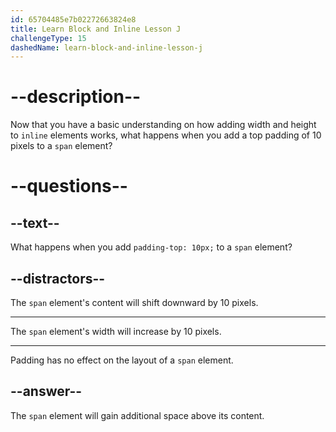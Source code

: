 ```yaml
---
id: 65704485e7b02272663824e8
title: Learn Block and Inline Lesson J
challengeType: 15
dashedName: learn-block-and-inline-lesson-j
---
```

# --description--

Now that you have a basic understanding on how adding width and height to `inline` elements works, what happens when you add a top padding of 10 pixels to a `span` element?

# --questions--

## --text--

What happens when you add `padding-top: 10px;` to a `span` element?

## --distractors--

The `span` element's content will shift downward by 10 pixels.

---

The `span` element's width will increase by 10 pixels.

---

Padding has no effect on the layout of a `span` element.

## --answer--

The `span` element will gain additional space above its content.

